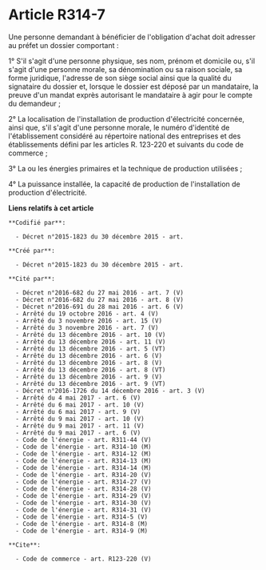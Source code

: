 # Article R314-7

Une personne demandant à bénéficier de l'obligation d'achat doit adresser au préfet un dossier comportant : 

1° S'il s'agit d'une personne physique, ses nom, prénom et domicile ou, s'il s'agit d'une personne morale, sa dénomination ou
sa raison sociale, sa forme juridique, l'adresse de son siège social ainsi que la qualité du signataire du dossier et,
lorsque le dossier est déposé par un mandataire, la preuve d'un mandat exprès autorisant le mandataire à agir pour le compte
du demandeur ; 

2° La localisation de l'installation de production d'électricité concernée, ainsi que, s'il s'agit d'une personne morale, le
numéro d'identité de l'établissement considéré au répertoire national des entreprises et des établissements défini par les
articles R. 123-220 et suivants du code de commerce ; 

3° La ou les énergies primaires et la technique de production utilisées ; 

4° La puissance installée, la capacité de production de l'installation de production d'électricité.

**Liens relatifs à cet article**

	**Codifié par**:

	  - Décret n°2015-1823 du 30 décembre 2015 - art.

	**Créé par**:

	  - Décret n°2015-1823 du 30 décembre 2015 - art.

	**Cité par**:

	  - Décret n°2016-682 du 27 mai 2016 - art. 7 (V)
	  - Décret n°2016-682 du 27 mai 2016 - art. 8 (V)
	  - Décret n°2016-691 du 28 mai 2016 - art. 6 (V)
	  - Arrêté du 19 octobre 2016 - art. 4 (V)
	  - Arrêté du 3 novembre 2016 - art. 15 (V)
	  - Arrêté du 3 novembre 2016 - art. 7 (V)
	  - Arrêté du 13 décembre 2016 - art. 10 (V)
	  - Arrêté du 13 décembre 2016 - art. 11 (V)
	  - Arrêté du 13 décembre 2016 - art. 5 (VT)
	  - Arrêté du 13 décembre 2016 - art. 6 (V)
	  - Arrêté du 13 décembre 2016 - art. 8 (V)
	  - Arrêté du 13 décembre 2016 - art. 8 (VT)
	  - Arrêté du 13 décembre 2016 - art. 9 (V)
	  - Arrêté du 13 décembre 2016 - art. 9 (VT)
	  - Décret n°2016-1726 du 14 décembre 2016 - art. 3 (V)
	  - Arrêté du 4 mai 2017 - art. 6 (V)
	  - Arrêté du 6 mai 2017 - art. 10 (V)
	  - Arrêté du 6 mai 2017 - art. 9 (V)
	  - Arrêté du 9 mai 2017 - art. 10 (V)
	  - Arrêté du 9 mai 2017 - art. 11 (V)
	  - Arrêté du 9 mai 2017 - art. 6 (V)
	  - Code de l'énergie - art. R311-44 (V)
	  - Code de l'énergie - art. R314-10 (M)
	  - Code de l'énergie - art. R314-12 (M)
	  - Code de l'énergie - art. R314-13 (M)
	  - Code de l'énergie - art. R314-14 (M)
	  - Code de l'énergie - art. R314-20 (V)
	  - Code de l'énergie - art. R314-27 (V)
	  - Code de l'énergie - art. R314-28 (V)
	  - Code de l'énergie - art. R314-29 (V)
	  - Code de l'énergie - art. R314-30 (V)
	  - Code de l'énergie - art. R314-31 (V)
	  - Code de l'énergie - art. R314-5 (V)
	  - Code de l'énergie - art. R314-8 (M)
	  - Code de l'énergie - art. R314-9 (M)

	**Cite**:

	  - Code de commerce - art. R123-220 (V)
